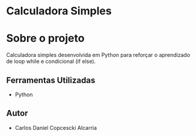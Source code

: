 # Calculadora Simples

# Sobre o projeto

Calculadora simples desenvolvida em Python para reforçar o aprendizado de loop while e condicional (if else).

## Ferramentas Utilizadas
- Python

## Autor
- Carlos Daniel Copcescki Alcarria
